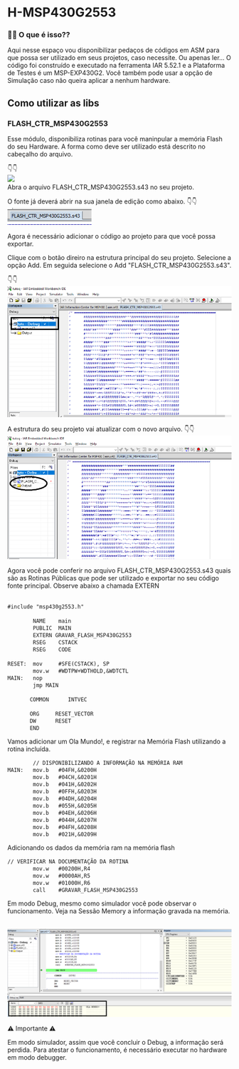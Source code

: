 # H-MSP430G2553

### 🤷‍♀️ O que é isso??

Aqui nesse espaço vou disponibilizar pedaços de códigos em ASM para que possa ser utilizado em seus projetos, caso necessite. Ou apenas ler... O código foi construído e executado na ferramenta IAR 5.52.1 e a Plataforma de Testes é um MSP-EXP430G2. Você também pode usar a opção de Simulação caso não queira aplicar a nenhum hardware.
 

## Como utilizar as libs

### FLASH_CTR_MSP430G2553

Esse módulo, disponibiliza rotinas para você maninpular a memória Flash do seu Hardware. A forma como deve ser utilizado está descrito no cabeçalho do arquivo.

👇👇
</br>
<img src="img/CabeçalhoOK.png"/>
</br>
Abra o arquivo FLASH_CTR_MSP430G2553.s43 no seu projeto.

O fonte já deverá abrir na sua janela de edição como abaixo.
👇👇
</br>
<img src="img/aba.png"/>
</br>

Agora é necessário adicionar o código ao projeto para que você possa exportar.

Clique com o botão direiro na estrutura principal do seu projeto. Selecione a opção Add. Em seguida selecione o Add "FLASH_CTR_MSP430G2553.s43". 

👇👇
</br>
<img src="img/add.png"/>
</br>

A estrutura do seu projeto vai atualizar com o novo arquivo. 
👇👇
</br>
<img src="img/addOK.png"/>
</br>

Agora você pode conferir no arquivo FLASH_CTR_MSP430G2553.s43 quais são as Rotinas Públicas que pode ser utilizado e exportar no seu código fonte principal.
Observe abaixo a chamada EXTERN

```

#include "msp430g2553.h"                  

        NAME    main                    
        PUBLIC  MAIN 
        EXTERN GRAVAR_FLASH_MSP430G2553                                        
        RSEG    CSTACK                  
        RSEG    CODE                    

RESET:  mov     #SFE(CSTACK), SP
        mov.w   #WDTPW+WDTHOLD,&WDTCTL
MAIN:   nop                      
        jmp MAIN                           

       COMMON      INTVEC

       ORG     RESET_VECTOR
       DW      RESET
       END

```

Vamos adicionar um Ola Mundo!, e registrar na Memória Flash utilizando a rotina incluída.

```
        // DISPONIBILIZANDO A INFORMAÇÃO NA MEMÓRIA RAM
MAIN:   mov.b   #04FH,&0200H  
        mov.b   #04CH,&0201H
        mov.b   #041H,&0202H
        mov.b   #0FFH,&0203H
        mov.b   #04DH,&0204H
        mov.b   #055H,&0205H
        mov.b   #04EH,&0206H
        mov.b   #044H,&0207H
        mov.b   #04FH,&0208H
        mov.b   #021H,&0209H

```

Adicionando os dados da memória ram na memória flash

```
// VERIFICAR NA DOCUMENTAÇÃO DA ROTINA
        mov.w   #00200H,R4
        mov.w   #0000AH,R5
        mov.w   #01000H,R6
        call    #GRAVAR_FLASH_MSP430G2553

```

Em modo Debug, mesmo como simulador você pode observar o funcionamento. Veja na Sessão Memory a informação gravada na memória.

</br>
<img src="img/debugMod.png"/>
</br>


⚠ Importante ⚠

Em modo simulador, assim que você concluir o Debug, a informação será perdida. Para atestar o funcionamento, é necessário executar no hardware em modo debugger.


